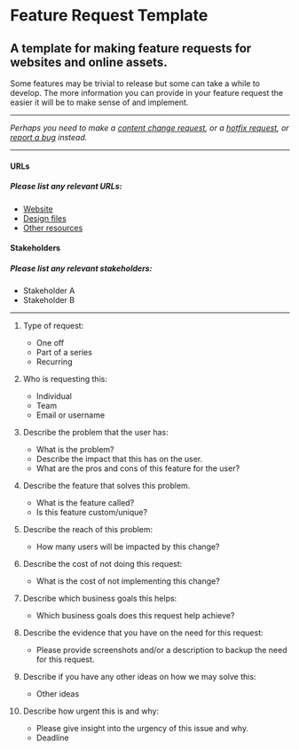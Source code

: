 # Feature Request Template

## A template for making feature requests for websites and online assets.

Some features may be trivial to release but some can take a while to develop. The more information you can provide in your feature request the easier it will be to make sense of and implement.

---

_Perhaps you need to make a [content change request](/content-change-request.md), or a [hotfix request](/hotfix-request.md), or [report a bug](/bug-report.md) instead._

---

#### URLs
##### Please list any relevant URLs:
   * [Website](#)
   * [Design files](#)
   * [Other resources]()

#### Stakeholders
##### Please list any relevant stakeholders:
   * Stakeholder A
   * Stakeholder B

---

1. Type of request:
    * One off
    * Part of a series
    * Recurring

2. Who is requesting this:
    * Individual
    * Team
    * Email or username

3. Describe the problem that the user has:
    * What is the problem?
    * Describe the impact that this has on the user.
    * What are the pros and cons of this feature for the user?

4. Describe the feature that solves this problem.
    * What is the feature called?
    * Is this feature custom/unique?

5. Describe the reach of this problem:
    * How many users will be impacted by this change?

6. Describe the cost of not doing this request:
    * What is the cost of not implementing this change?

7. Describe which business goals this helps:
    * Which business goals does this request help achieve?

8. Describe the evidence that you have on the need for this request:
    * Please provide screenshots and/or a description to backup the need for this request.

9. Describe if you have any other ideas on how we may solve this:
    * Other ideas

10. Describe how urgent this is and why:
    * Please give insight into the urgency of this issue and why.
    * Deadline
